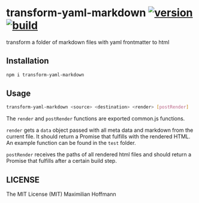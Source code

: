 transform-yaml-markdown [![version][1]][2] [![build][3]][4]
=======================

transform a folder of markdown files with yaml frontmatter to html

Installation
------------

```bash
npm i transform-yaml-markdown
```

Usage
-----

```bash
transform-yaml-markdown <source> <destination> <render> [postRender]
```

The `render` and `postRender` functions are exported common.js functions.

`render` gets a `data` object passed with all meta data and markdown from the current file. It should return a Promise that fulfills with the rendered HTML. An example function can be found in the `test` folder.

`postRender` receives the paths of all rendered html files and should return a Promise that fulfills after a certain build step.

LICENSE
-------

The MIT License (MIT) Maximilian Hoffmann

[1]: http://img.shields.io/npm/v/transform-yaml-markdown.svg?style=flat
[2]: https://www.npmjs.org/package/transform-yaml-markdown
[3]: http://img.shields.io/travis/maxhoffmann/transform-yaml-markdown.svg?style=flat
[4]: https://travis-ci.org/maxhoffmann/transform-yaml-markdown

